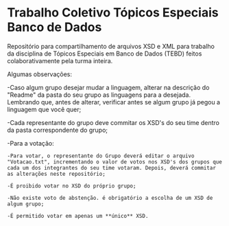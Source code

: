 # Trabalho Coletivo Tópicos Especiais Banco de Dados
Repositório para compartilhamento de arquivos XSD e XML para trabalho da disciplina de Tópicos Especiais em Banco de Dados (TEBD) feitos colaborativamente pela turma inteira.

Algumas observações:

-Caso algum grupo desejar mudar a linguagem, alterar na descrição do "Readme" da pasta do seu grupo as linguagens para a desejada. Lembrando que, antes de alterar, verificar antes se algum grupo já pegou a linguagem que você quer;

-Cada representante do grupo deve commitar os XSD's do seu time dentro da pasta correspondente do grupo;

-Para a votação:
	
	-Para votar, o representante do Grupo deverá editar o arquivo "Votacao.txt", incrementando o valor de votos nos XSD's dos grupos que cada um dos integrantes do seu time votaram. Depois, deverá commitar as alterações neste repositório;
	
	-É proibido votar no XSD do próprio grupo;
	
	-Não existe voto de abstenção. é obrigatório a escolha de um XSD de algum grupo;
	
	-É permitido votar em apenas um **único** XSD.
